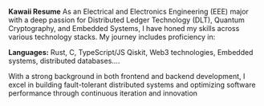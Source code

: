 **Kawaii Resume**
As an Electrical and Electronics Engineering (EEE) major with a deep passion for Distributed Ledger Technology (DLT), Quantum Cryptography, and Embedded Systems, I have honed my skills across various technology stacks. My journey includes proficiency in:

**Languages:** Rust, C, TypeScript/JS Qiskit, Web3 technologies,  Embedded systems, distributed databases....

With a strong background in both frontend and backend development, I excel in building fault-tolerant distributed systems and optimizing software performance through continuous iteration and innovation
